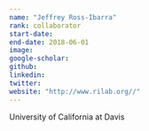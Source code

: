 ```yaml
---
name: "Jeffrey Ross-Ibarra"
rank: collaborator
start-date:
end-date: 2018-06-01
image:
google-scholar:
github:
linkedin:
twitter:
website: "http://www.rilab.org//"
---
```


University of California at Davis
